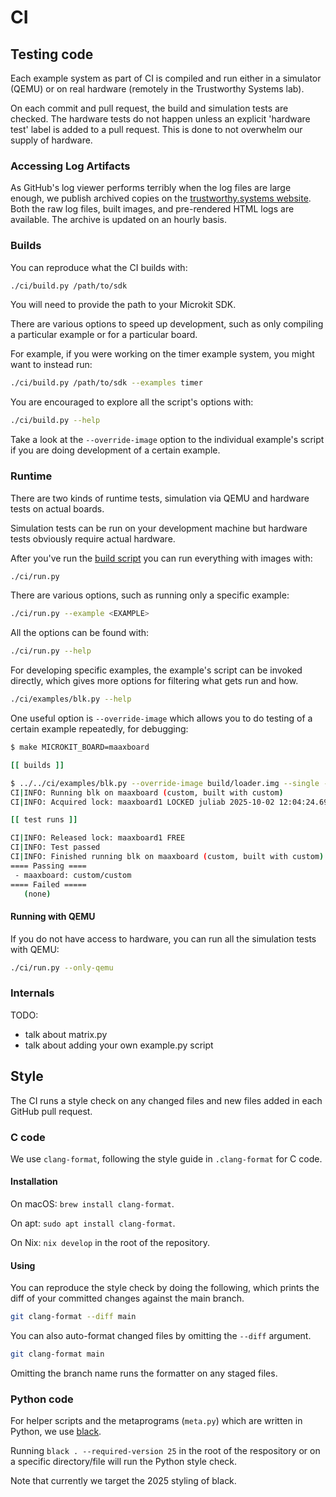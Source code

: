 <!--
    Copyright 2024, UNSW

    SPDX-License-Identifier: BSD-2-Clause
-->

# CI

## Testing code

Each example system as part of CI is compiled and run either in a simulator (QEMU)
or on real hardware (remotely in the Trustworthy Systems lab).

On each commit and pull request, the build and simulation tests are checked.
The hardware tests do not happen unless an explicit 'hardware test' label is added
to a pull request. This is done to not overwhelm our supply of hardware.

### Accessing Log Artifacts

As GitHub's log viewer performs terribly when the log files are large enough, we
publish archived copies on the [trustworthy.systems website](https://trustworthy.systems/github/ci-artifacts/).
Both the raw log files, built images, and pre-rendered HTML logs are available.
The archive is updated on an hourly basis.

### Builds

You can reproduce what the CI builds with:

```sh
./ci/build.py /path/to/sdk
```

You will need to provide the path to your Microkit SDK.

There are various options to speed up development, such as only compiling a particular
example or for a particular board.

For example, if you were working on the timer example system, you might want to instead
run:
```sh
./ci/build.py /path/to/sdk --examples timer
```

You are encouraged to explore all the script's options with:
```sh
./ci/build.py --help
```

Take a look at the `--override-image` option to the individual example's script
if you are doing development of a certain example.

### Runtime

There are two kinds of runtime tests, simulation via QEMU and hardware tests on actual
boards.

Simulation tests can be run on your development machine but hardware tests obviously
require actual hardware.

After you've run the [build script](#builds) you can run everything with images with:
```sh
./ci/run.py
```

There are various options, such as running only a specific example:
```sh
./ci/run.py --example <EXAMPLE>
```

All the options can be found with:
```sh
./ci/run.py --help
```

For developing specific examples, the example's script can be invoked directly,
which gives more options for filtering what gets run and how.

```sh
./ci/examples/blk.py --help
```

One useful option is `--override-image` which allows you to do testing of a certain
example repeatedly, for debugging:

```sh
$ make MICROKIT_BOARD=maaxboard

[[ builds ]]

$ ../../ci/examples/blk.py --override-image build/loader.img --single --boards maaxboard
CI|INFO: Running blk on maaxboard (custom, built with custom)
CI|INFO: Acquired lock: maaxboard1 LOCKED juliab 2025-10-02 12:04:24.699846598 +1000 au_ts_ci (running locally)

[[ test runs ]]

CI|INFO: Released lock: maaxboard1 FREE
CI|INFO: Test passed
CI|INFO: Finished running blk on maaxboard (custom, built with custom)
==== Passing ====
 - maaxboard: custom/custom
==== Failed =====
   (none)
```

#### Running with QEMU

If you do not have access to hardware, you can run all the simulation tests with QEMU:
```sh
./ci/run.py --only-qemu
```

### Internals

TODO:
* talk about matrix.py
* talk about adding your own example.py script

## Style

The CI runs a style check on any changed files and new files added in each GitHub
pull request.

### C code

We use `clang-format`, following the style guide in `.clang-format` for C code.

#### Installation

On macOS: `brew install clang-format`.

On apt: `sudo apt install clang-format`.

On Nix: `nix develop` in the root of the repository.

#### Using

You can reproduce the style check by doing the following, which prints the diff
of your committed changes against the main branch.

```sh
git clang-format --diff main
```

You can also auto-format changed files by omitting the `--diff` argument.

```sh
git clang-format main
```

Omitting the branch name runs the formatter on any staged files.

### Python code

For helper scripts and the metaprograms (`meta.py`) which are written in Python,
we use [black](https://black.readthedocs.io/en/stable/).

Running `black . --required-version 25` in the root of the respository or on a specific directory/file
will run the Python style check.

Note that currently we target the 2025 styling of black.

